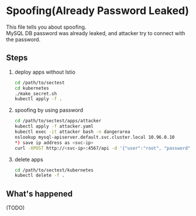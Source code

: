 # Spoofing(Already Password Leaked)

This file tells you about spoofing.  
MySQL DB password was already leaked, and attacker try to connect with the password.

## Steps

1. deploy apps without Istio

    ```bash
    cd /path/to/sectest
    cd kubernetes
    ./make_secret.sh
    kubectl apply -f .
    ```

2. spoofing by using password

    ```bash
    cd /path/to/sectest/apps/attacker
    kubectl apply -f attacker.yaml
    kubectl exec -it attacker bash -n dangerarea
    nslookup mysql-apiserver.default.svc.cluster.local 10.96.0.10
    *) save ip address as <svc-ip>
    curl -XPOST http://<svc-ip>:4567/api -d '{"user":"root", "password":"ossj_sectest"}'
    ```

3. delete apps

    ```bash
    cd /path/to/sectest/kubernetes
    kubectl delete -f .
    ```

## What's happened

(TODO)
